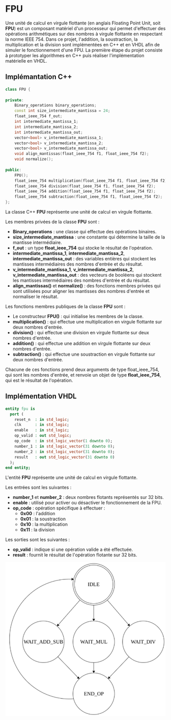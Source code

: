 # FPU
Une unité de calcul en virgule flottante (en anglais Floating Point Unit, soit **FPU**) est un composant matériel d'un processeur qui permet d'effectuer des opérations arithmétiques sur des nombres à virgule flottante en respectant la norme IEEE 754. Dans ce projet, l'addition, la soustraction, la multiplication et la division sont implémentées en C++ et en VHDL afin de simuler le fonctionnement d'une FPU. La première étape du projet consiste à prototyper les algorithmes en C++ puis réaliser l'implémentation matérielle en VHDL.
## Implémantation C++
```C++
class FPU {

private:
    Binary_operations binary_operations;
    const int size_intermediate_mantissa = 24;
    float_ieee_754 f_out;
    int intermediate_mantissa_1;
    int intermediate_mantissa_2;
    int intermediate_mantissa_out;
    vector<bool> v_intermediate_mantissa_1;
    vector<bool> v_intermediate_mantissa_2;
    vector<bool> v_intermediate_mantissa_out;
    void align_mantissas(float_ieee_754 f1, float_ieee_754 f2);
    void normalize();
    
public:
    FPU();
    float_ieee_754 multiplication(float_ieee_754 f1, float_ieee_754 f2);
    float_ieee_754 division(float_ieee_754 f1, float_ieee_754 f2);
    float_ieee_754 addition(float_ieee_754 f1, float_ieee_754 f2);
    float_ieee_754 subtraction(float_ieee_754 f1, float_ieee_754 f2);
};
```
La classe C++ **FPU** représente une unité de calcul en virgule flottante.


Les membres privées de la classe **FPU** sont :
- **Binary_operations** : une classe qui effectue des opérations binaires.
- **size_intermediate_mantissa** : une constante qui détermine la taille de la mantisse intermédiaire.
- **f_out** : un type **float_ieee_754** qui stocke le résultat de l'opération.
- **intermediate_mantissa_1**, **intermediate_mantissa_2**, **intermediate_mantissa_out** : des variables entières qui stockent les mantisses intermédiaires des nombres d'entrée et du résultat.
- **v_intermediate_mantissa_1**, **v_intermediate_mantissa_2**, **v_intermediate_mantissa_out** : des vecteurs de booléens qui stockent les mantisses intermédiaires des nombres d'entrée et du résultat.
- **align_mantissas()** et **normalize()** : des fonctions membres privées qui sont utilisées pour aligner les mantisses des nombres d'entrée et normaliser le résultat.   

Les fonctions membres publiques de la classe **FPU** sont :
- Le constructeur **FPU()** : qui initialise les membres de la classe.
- **multiplication()** : qui effectue une multiplication en virgule flottante sur deux nombres d'entrée.
- **division()** : qui effectue une division en virgule flottante sur deux nombres d'entrée.
- **addition()** : qui effectue une addition en virgule flottante sur deux nombres d'entrée.
- **subtraction()** : qui effectue une soustraction en virgule flottante sur deux nombres d'entrée.

Chacune de ces fonctions prend deux arguments de type float_ieee_754, qui sont les nombres d'entrée, et renvoie un objet de type **float_ieee_754**, qui est le résultat de l'opération.
## Implémentation VHDL
```VHDL
entity fpu is
  port (
    reset_n  : in std_logic;
    clk      : in std_logic;
    enable   : in std_logic;
    op_valid : out std_logic;
    op_code  : in std_logic_vector(1 downto 0);
    number_1 : in std_logic_vector(31 downto 0);
    number_2 : in std_logic_vector(31 downto 0);
    result   : out std_logic_vector(31 downto 0)
  );
end entity;
```
L'entité **FPU** représente une unité de calcul en virgule flottante.   

Les entrées sont les suivantes :
- **number_1** et **number_2** : deux nombres flotants représentés sur 32 bits.
- **enable** : utilisé pour activer ou désactiver le fonctionnement de la FPU.  
- **op_code** : opération spécifique à effectuer :
  - **0x00** : l'addition
  - **0x01** : la soustraction
  - **0x10** : la multiplication
  - **0x11** : la division  

Les sorties sont les suivantes :
- **op_valid** : indique si une opération valide a été effectuée.   
- **result** : fournit le résultat de l'opération flotante sur 32 bits.  

<img src="Images/fpu.png">
